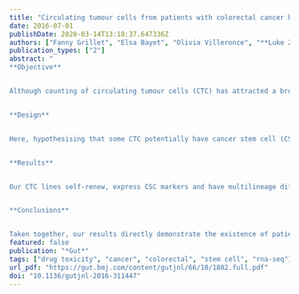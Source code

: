 ```yaml
---
title: "Circulating tumour cells from patients with colorectal cancer have cancer stem cell hallmarks in ex vivo culture"
date: 2016-07-01
publishDate: 2020-03-14T13:18:37.647336Z
authors: ["Fanny Grillet", "Elsa Bayet", "Olivia Villeronce", "**Luke Zappia**", "Ebba Louise Lagerqvist", "Sebastian Lunke", "Emmanuelle Charafe-Jauffret", "Kym Pham", "Christina Molck", "Nathalie Rolland", "Jean François Bourgaux", "Michel Prudhomme", "Claire Philippe", "Sophie Bravo", "Jean Christophe Boyer", "Lucile Canterel-Thouennon", "Graham Roy Taylor", "Arthur Hsu", "Jean Marc Pascussi", "Frédéric Hollande", "Julie Pannequin"]
publication_types: ["2"]
abstract: "
**Objective**


Although counting of circulating tumour cells (CTC) has attracted a broad interest as potential markers of tumour progression and treatment response, the lack of functional characterisation of these cells had become a bottleneck in taking these observations to the clinic. Our objective was to culture these cells in order to understand them and exploit their therapeutic potential to the full.


**Design**


Here, hypothesising that some CTC potentially have cancer stem cell (CSC) phenotype, we generated several CTC lines from the blood of patients with advanced metastatic colorectal cancer (CRC) based on their self-renewal abilities. Multiple standard tests were then employed to characterise these cells.


**Results**


Our CTC lines self-renew, express CSC markers and have multilineage differentiation ability, both in vitro and in vivo. Patient-derived CTC lines are tumorigenic in subcutaneous xenografts and are also able to colonise the liver after intrasplenic injection. RNA sequencing analyses strikingly demonstrate that drug metabolising pathways represent the most upregulated feature among CTC lines in comparison with primary CRC cells grown under similar conditions. This result is corroborated by the high resistance of the CTC lines to conventional cytotoxic compounds.


**Conclusions**


Taken together, our results directly demonstrate the existence of patient-derived colorectal CTCs that bear all the functional attributes of CSCs. The CTC culture model described here is simple and takes <1 month from blood collection to drug testing, therefore, routine clinical application could facilitate access to personalised medicine."
featured: false
publication: "*Gut*"
tags: ["drug toxicity", "cancer", "colorectal", "stem cell", "rna-seq"]
url_pdf: "https://gut.bmj.com/content/gutjnl/66/10/1802.full.pdf"
doi: "10.1136/gutjnl-2016-311447"
---
```

